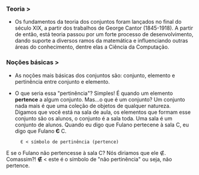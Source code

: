 ### Teoria >

  * Os fundamentos da teoria dos conjuntos foram lançados no final do século XIX, a partir dos trabalhos de George Cantor (1845-1918).
  A partir de então, está teoria passou por um forte processo de desenvolvimento, dando suporte a diversos ramos da matemática e influenciando
  outras áreas do conhecimento, dentre elas a Ciência da Computação.

### Noções básicas >

   * As noções mais básicas dos conjuntos são: conjunto, elemento e pertinência entre conjunto e elemento.
 
- O que seria essa "pertinência"? Simples! É quando um elemento <b>pertence</b> a algum conjunto. Mas...o que é um conjunto? Um conjunto nada mais é que uma coleção de objetos de qualquer natureza. Digamos que você está na sala de aula, os elementos que formam esse conjunto são os alunos, o conjunto é a sala toda. Uma sala é um conjunto de alunos. Quando eu digo que Fulano pertecene à sala C, eu digo que Fulano **Є** C.
   
        Є < símbolo de pertinência (pertence)
     
E se o Fulano não pertencesse à sala C? Nós diriamos que ele ∉. Comassim?! **∉** < este é o símbolo de "não pertinência" ou seja, não pertence.
